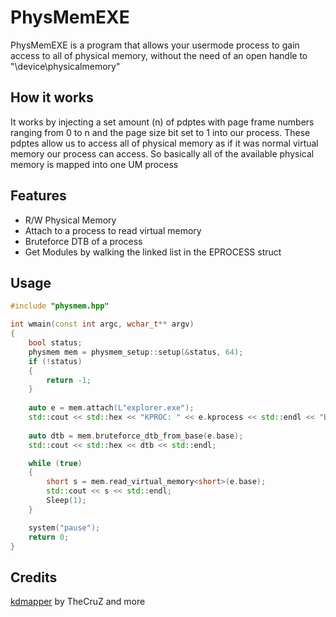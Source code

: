 # PhysMemEXE

PhysMemEXE is a program that allows your usermode process to gain access to all of physical memory, without the need of an open handle to "\device\physicalmemory"

## How it works

It works by injecting a set amount (n) of pdptes with page frame numbers ranging from 0 to n and the page size bit set to 1 into our process. These pdptes allow us to access all of physical memory as if it was normal virtual memory our process can access. So basically all of the available physical memory is mapped into one UM process

## Features
- R/W Physical Memory
- Attach to a process to read virtual memory
- Bruteforce DTB of a process
- Get Modules by walking the linked list in the EPROCESS struct

## Usage

```cpp
#include "physmem.hpp"

int wmain(const int argc, wchar_t** argv) 
{
	bool status;
	physmem mem = physmem_setup::setup(&status, 64);
	if (!status)
	{
		return -1;
	}
	
	auto e = mem.attach(L"explorer.exe");
	std::cout << std::hex << "KPROC: " << e.kprocess << std::endl << "BASE: " << e.base << std::endl << "DTB: " << e.directory_table << std::endl << "PID: " << e.pid << std::endl;
	
	auto dtb = mem.bruteforce_dtb_from_base(e.base);
	std::cout << std::hex << dtb << std::endl;

	while (true)
	{
		short s = mem.read_virtual_memory<short>(e.base);
		std::cout << s << std::endl;
		Sleep(1);
	}

	system("pause");
	return 0;
}
```

## Credits

[kdmapper](https://github.com/TheCruZ/kdmapper) by TheCruZ and more
